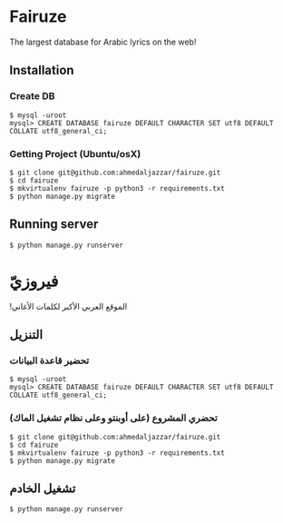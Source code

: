 # Fairuze
The largest database for Arabic lyrics on the web!

## Installation
### Create DB
```shell
$ mysql -uroot 
mysql> CREATE DATABASE fairuze DEFAULT CHARACTER SET utf8 DEFAULT COLLATE utf8_general_ci;
```

### Getting Project (Ubuntu/osX)
```shell
$ git clone git@github.com:ahmedaljazzar/fairuze.git 
$ cd fairuze
$ mkvirtualenv fairuze -p python3 -r requirements.txt
$ python manage.py migrate
```

## Running server
```shell
$ python manage.py runserver 
```




# فيروزيّ
الموقع العربي الأكبر لكلمات الأغاني!‏

## التنزيل
### تحضير قاعدة البيانات
```shell
$ mysql -uroot 
mysql> CREATE DATABASE fairuze DEFAULT CHARACTER SET utf8 DEFAULT COLLATE utf8_general_ci;
```

### تحضري المشروع (على أوبنتو وعلى نظام تشغيل الماك)‏
```shell
$ git clone git@github.com:ahmedaljazzar/fairuze.git 
$ cd fairuze
$ mkvirtualenv fairuze -p python3 -r requirements.txt
$ python manage.py migrate
```

## تشغيل الخادم
```shell
$ python manage.py runserver 
```
